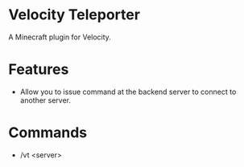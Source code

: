 # Velocity Teleporter

A Minecraft plugin for Velocity.

# Features

- Allow you to issue command at the backend server to connect to another server.

# Commands

- /vt \<server\>
